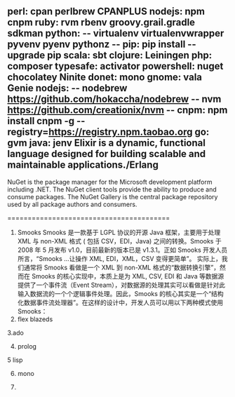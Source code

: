 perl: cpan perlbrew  CPANPLUS
nodejs: npm cnpm
ruby: rvm  rbenv
groovy.grail.gradle sdkman 
python:
  -- virtualenv  virtualenvwrapper pyvenv pyenv pythonz
  -- pip: pip install --upgrade pip
scala: sbt
clojure: Leiningen
php: composer
typesafe: activator
powershell: nuget chocolatey Ninite
donet: mono
gnome: vala Genie
nodejs: 
  -- nodebrew https://github.com/hokaccha/nodebrew
  -- nvm https://github.com/creationix/nvm
  -- cnpm: npm install cnpm -g --registry=https://registry.npm.taobao.org
go: gvm
java: jenv
Elixir is a dynamic, functional language designed for building scalable and maintainable applications./Erlang
------------
NuGet is the package manager for the Microsoft development platform including .NET. The NuGet client tools provide the ability to produce and consume packages. The NuGet Gallery is the central package repository used by all package authors and consumers.


========================================
1. Smooks
Smooks 是一款基于 LGPL 协议的开源 Java 框架，主要用于处理 XML 与 non-XML 格式 ( 包括 CSV，EDI，Java) 之间的转换。Smooks 于 2008 年 5 月发布 v1.0，目前最新的版本已是 v1.3.1。正如 Smooks 开发人员所言，“Smooks …让操作 XML, EDI，XML，CSV 变得更简单”。
实际上，我们通常将 Smooks 看做是一个 XML 到 non-XML 格式的“数据转换引擎”，然而在 Smooks 的核心实现中，本质上是为 XML, CSV, EDI 和 Java 等数据源提供了一个事件流（Event Stream），对数据源的处理其实可以看做是针对此输入数据流的一个个逻辑事件处理。因此，Smooks 的核心其实是一个“结构化数据事件流处理器”。在这样的设计中，开发人员可以用以下两种模式使用 Smooks：
2. flex blazeds

3.ado

4. prolog

5 lisp

6. mono

7.
